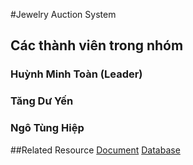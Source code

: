 #Jewelry Auction System 
## Các thành viên trong nhóm
### Huỳnh Minh Toàn (Leader)
### Tăng Dư Yến
### Ngô Tùng Hiệp

##Related Resource
[Document](https://docs.google.com/document/d/1IbJgdlMSLRjdFQl4de3sVSOIGHNUJqyO/edit)
[Database](https://drive.google.com/drive/folders/1ncDS4u5FojiS1-PGLkVzuwG_1vA22J38?usp=sharing)
